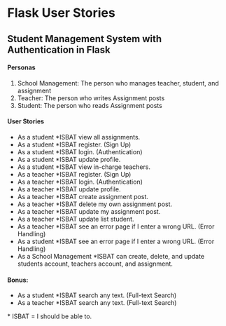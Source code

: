 # Flask User Stories

## Student Management System with Authentication in Flask

#### Personas

   1. School Management: The person who manages teacher, student, and assignment
   2. Teacher: The person who writes Assignment posts
   3. Student: The person who reads Assignment posts


#### User Stories

   * As a student *ISBAT view all assignments.
   * As a student *ISBAT register. (Sign Up)
   * As a student *ISBAT login. (Authentication)
   * As a student *ISBAT update profile.
   * As a student *ISBAT view in-charge teachers.
   * As a teacher *ISBAT register. (Sign Up)
   * As a teacher *ISBAT login. (Authentication)
   * As a teacher *ISBAT update profile.
   * As a teacher *ISBAT create assignment post.
   * As a teacher *ISBAT delete my own assignment post.
   * As a teacher *ISBAT update my assignment post.
   * As a teacher *ISBAT update list student.
   * As a teacher *ISBAT see an error page if I enter a wrong URL. (Error Handling)
   * As a student *ISBAT see an error page if I enter a wrong URL. (Error Handling)
   * As a School Management *ISBAT can create, delete, and update students account, teachers account, and assignment.
  
#### Bonus:

   * As a student *ISBAT search any text. (Full-text  Search)
   * As a teacher *ISBAT search any text. (Full-text Search)

\* ISBAT = I should be able to.